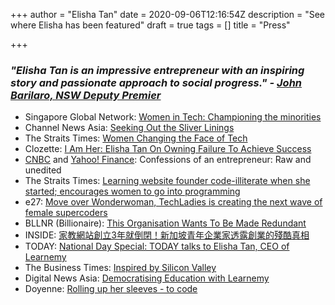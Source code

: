 +++
author = "Elisha Tan"
date = 2020-09-06T12:16:54Z
description = "See where Elisha has been featured"
draft = true
tags = []
title = "Press"

+++
### **_"Elisha Tan is an impressive entrepreneur with an inspiring story and passionate approach to social progress." -_** [**_John Barilaro, NSW Deputy Premier_**](https://www.itwire.com/education/85121-singapore-female-tech-leader-to-speak-at-nsw-events.html)

* Singapore Global Network: [Women in Tech: Championing the minorities](https://singaporeglobalnetwork.gov.sg/stories/tech/women-in-tech-championing-the-minorities/)
* Channel News Asia: [Seeking Out the Sliver Linings](https://www.channelnewsasia.com/news/brandstudio/singaporeyouthaward/champions/elisha-tan)
* The Straits Times: [Women Changing the Face of Tech](https://www.straitstimes.com/tech/women-changing-the-face-of-tech)
* Clozette: [I Am Her: Elisha Tan On Owning Failure To Achieve Success](https://www.clozette.co/article/i-am-her-techladies-elisha-tan-interview-5484)
* [CNBC](http://www.cnbc.com/id/102700330) and [Yahoo! Finance](https://sg.finance.yahoo.com/news/confessions-entrepreneur-041135577.html): Confessions of an entrepreneur: Raw and unedited
* The Straits Times: [Learning website founder code-illiterate when she started; encourages women to go into programming](https://www.straitstimes.com/tech/learning-website-founder-was-code-illiterate)
* e27: [Move over Wonderwoman, TechLadies is creating the next wave of female supercoders](https://sg.news.yahoo.com/move-over-wonderwoman-techladies-creating-next-wave-female-091919850.html)
* BLLNR (Billionaire): [This Organisation Wants To Be Made Redundant](http://www.bllnr.sg/leadership/this-organisation-wants-to-be-made-redundant)
* INSIDE: [家教網站創立3年就倒閉！新加坡青年企業家透露創業的殘酷真相](http://www.inside.com.tw/2015/05/23/fup-nights)
* TODAY: [National Day Special: TODAY talks to Elisha Tan, CEO of Learnemy](http://www.todayonline.com/videos/today-talks-elisha-tan-ceo-learnemy)
* The Business Times: [Inspired by Silicon Valley](http://www.towkayzone.com.sg/content/491-Inspired-by-Silicon-Valley#.VWiYH1yqqko)
* Digital News Asia: [Democratising Education with Learnemy](https://www.digitalnewsasia.com/sizzle-fizzle/democratising-education-with-learnemy)
* Doyenne: [Rolling up her sleeves - to code](http://doyenne.sg/rolling-sleeves-code/?doing_wp_cron=1489250105.7827639579772949218750)